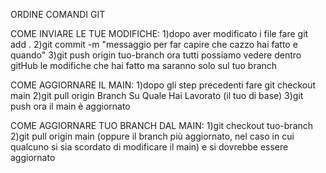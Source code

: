 ORDINE COMANDI GIT

COME INVIARE LE TUE MODIFICHE:
1)dopo aver modificato i file fare git add .
2)git commit -m "messaggio per far capire che cazzo hai fatto e quando"
3)git push origin tuo-branch
ora tutti possiamo vedere dentro gitHub le modifiche che hai fatto ma saranno solo sul tuo branch

COME AGGIORNARE IL MAIN:
1)dopo gli step precedenti fare git checkout main
2)git pull origin Branch Su Quale Hai Lavorato (il tuo di base)
3)git push 
ora il main è aggiornato

COME AGGIORNARE TUO BRANCH DAL MAIN:
1)git checkout tuo-branch
2)git pull origin main (oppure il branch più aggiornato, nel caso in cui qualcuno si sia scordato di modificare il main)
e si dovrebbe essere aggiornato
